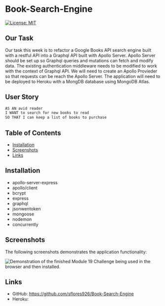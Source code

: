 # Book-Search-Engine

[![License: MIT](https://img.shields.io/badge/License-MIT-blue.svg)](https://opensource.org/licenses/MIT)

## Our Task
Our task this week is to refactor a Google Books API search engine built with a restful API into a Graphql API built with Apollo Server. Apollo Server should be set up so Graphql queries and mutations can fetch and modify data. The existing authentication middleware needs to be modified to work with the context of Graphql API. We will need to create an Apollo Provieder so that requests can be reach the Apollo Server. The application will need to be deployed to Heroku with a MongDB database using MongoDB Atlas. 

## User Story

```md
AS AN avid reader
I WANT to search for new books to read
SO THAT I can keep a list of books to purchase
```

## Table of Contents

  - [Installation](#installation)
  - [Screenshots](#screenshots)
  - [Links](#links)

## Installation

  * apollo-server-express
  * apollo/client
  * bcrypt
  * express
  * graphql
  * jsonwentoken
  * mongoose
  * nodemon
  * concurrently 


## Screenshots

The following screenshots demonstrates the application functionality:

![Demonstration of the finished Module 19 Challenge being used in the browser and then installed.](./Assets/00-demo.gif)

## Links

* GitHub: https://github.com/sflores926/Book-Search-Engine
* Heroku: 






